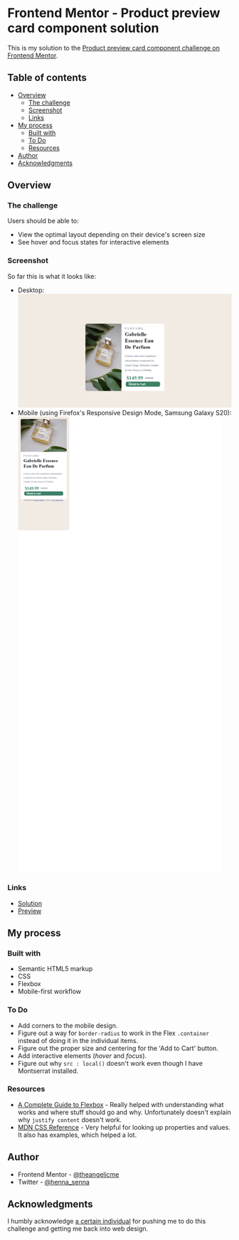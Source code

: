 # Frontend Mentor - Product preview card component solution

This is my solution to the [Product preview card component challenge on Frontend Mentor](https://www.frontendmentor.io/challenges/product-preview-card-component-GO7UmttRfa).

## Table of contents

- [Overview](#overview)
  - [The challenge](#the-challenge)
  - [Screenshot](#screenshot)
  - [Links](#links)
- [My process](#my-process)
  - [Built with](#built-with)
  - [To Do](#to-do)
  - [Resources](#resources)
- [Author](#author)
- [Acknowledgments](#acknowledgments)

## Overview

### The challenge

Users should be able to:

- View the optimal layout depending on their device's screen size
- See hover and focus states for interactive elements

### Screenshot

So far this is what it looks like:

- Desktop: ![](./images/desktop-screenshot.png)
- Mobile (using Firefox's Responsive Design Mode, Samsung Galaxy S20): ![](./images/mobile-screenshot.png)
### Links

- [Solution](https://github.com/hennaoh/responsive-website-example)
- [Preview](https://hennaoh.github.io)

## My process

### Built with

- Semantic HTML5 markup
- CSS
- Flexbox
- Mobile-first workflow


### To Do

- Add corners to the mobile design.
- Figure out a way for `border-radius` to work in the Flex `.container` instead of doing it in the individual items.
- Figure out the proper size and centering for the 'Add to Cart' button.
- Add interactive elements (_hover_ and _focus_).
- Figure out why `src : local()` doesn't work even though I have Montserrat installed.


### Resources

- [A Complete Guide to Flexbox](https://www.css-tricks.com/snippets/css/a-guide-to-flexbox) - Really helped with understanding what works and where stuff should go and why. Unfortunately doesn't explain why `justify content` doesn't work.
- [MDN CSS Reference](https://developer.mozilla.org/en-US/docs/Web/CSS/Reference) - Very helpful for looking up properties and values. It also has examples, which helped a lot. 


## Author

- Frontend Mentor - [@theangelicme](https://www.frontendmentor.io/profile/theangelicme)
- Twitter - [@henna_senna](https://www.twitter.com/henna_senna)

## Acknowledgments

I humbly acknowledge [a certain individual](https://github.com/tundeonii) for pushing me to do this challenge and getting me back into web design.

